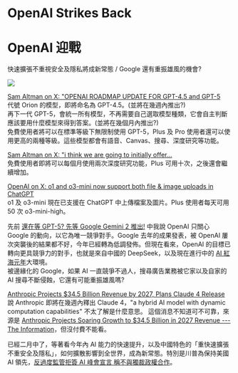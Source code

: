 # OpenAI Strikes Back
# OpenAI 迎戰
快速擴張不重視安全及隱私將成新常態 / Google 還有重振雄風的機會?

![](<Images/DALL·E 2025-02-14 08.41.55 - A dramatic digital illustration of OpenAI's logo clashing against the logos of Google and DeepSeek AI, symbolizing an intense AI battle. The backgroun.webp>)

[Sam Altman on X: "OPENAI ROADMAP UPDATE FOR GPT-4.5 and GPT-5](https://x.com/sama/status/1889755723078443244)<br>
代號 Orion 的模型，即將命名為 GPT-4.5。(並將在幾週內推出?)<br>
再下一代 GPT-5，會統一所有模型，不再需要自己選取模型種類，它會自主判斷應該要用什麼模型來得到答案。(並將在幾個月內推出?)<br>
免費使用者將可以在標準等級下無限制使用 GPT-5，Plus 及 Pro 使用者還可以使用更高的兩種等級。這些模型都會有語音、Canvas、搜尋、深度研究等功能。

[Sam Altman on X: "i think we are going to initially offer...](https://x.com/sama/status/1889679679696806103)<br>
免費使用者即將可以每個月使用兩次深度研究功能，Plus 可用十次，之後還會繼續增加。

[OpenAI on X: o1 and o3-mini now support both file & image uploads in ChatGPT](https://x.com/OpenAI/status/1889822643676913977)<br>
o1 及 o3-mini 現在已支援在 ChatGPT 中上傳檔案及圖片。Plus 使用者每天可用 50 次 o3-mini-high。

先前 [還在等 GPT-5? 先等 Google Gemini 2 推出!](https://christorng.substack.com/p/gpt-5-google-gemini-2) 中我說 OpenAI 只關心 Google 的動向，以它為唯一競爭對手。Google 去年的成果發表，被 OpenAI 屢次突襲後的結果都不好，今年已經轉為低調發佈。但現在看來，OpenAI 的目標已轉向更具競爭力的對手，也就是來自中國的 DeepSeek，以及現在進行中的 [AI 紅海元年](https://christorng.substack.com/p/ai-red-ocean-year-one)大環境。<br>
被邊緣化的 Google，如果 AI 一直競爭不過人，搜尋廣告業務被它家以及自家的 AI 搜尋不斷侵蝕，它還有可能重振雄風嗎? 

[Anthropic Projects $34.5 Billion Revenue by 2027, Plans Claude 4 Release](https://deepnewz.com/ai-modeling/anthropic-projects-34-5-billion-revenue-2027-plans-claude-4-release-16eedeba)<br>
說 Anthropic 即將在幾週內釋出 Claude 4，"a hybrid AI model with dynamic computation capabilities" 不太了解是什麼意思。
這個消息不知道可不可靠，來源是 [Anthropic Projects Soaring Growth to $34.5 Billion in 2027 Revenue --- The Information](https://www.theinformation.com/articles/anthropic-projects-soaring-growth-to-34-5-billion-in-2027-revenue)，但沒付費不能看。

已經二月中了，等著看今年內 AI 能力的快速提升，以及中國特色的「重快速擴張不重安全及隱私」，如何擴散影響到全世界，成為新常態。特別是川普為保持美國 AI 領先，[反過度監管拒簽 AI 峰會宣言 稱不與獨裁政權合作](https://money.udn.com/money/story/5599/8542441)。